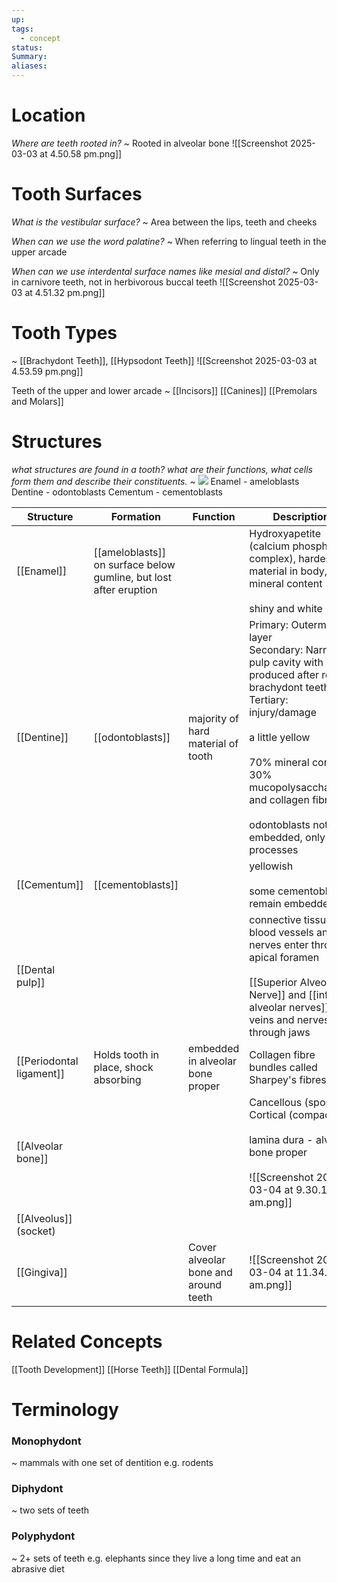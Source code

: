 ```yaml
---
up: 
tags:
  - concept
status: 
Summary:
aliases:
---
```

# Location
*Where are teeth rooted in?*
~
Rooted in alveolar bone
![[Screenshot 2025-03-03 at 4.50.58 pm.png]]
<!--SR:!2025-03-13,3,257-->

# Tooth Surfaces
*What is the vestibular surface?*
~
Area between the lips, teeth and cheeks
<!--SR:!2025-03-23,14,290-->

*When can we use the word palatine?*
~
When referring to lingual teeth in the upper arcade
<!--SR:!2025-03-14,4,274-->

*When can we use interdental surface names like mesial and distal?*
~
Only in carnivore teeth, not in herbivorous buccal teeth
![[Screenshot 2025-03-03 at 4.51.32 pm.png]]
<!--SR:!2025-03-14,4,283-->

# Tooth Types
~
[[Brachydont Teeth]], [[Hypsodont Teeth]]
![[Screenshot 2025-03-03 at 4.53.59 pm.png]]
<!--SR:!2025-03-14,4,281-->

Teeth of the upper and lower arcade
~
[[Incisors]]
[[Canines]]
[[Premolars and Molars]]
<!--SR:!2025-03-14,4,277-->


# Structures
*what structures are found in a tooth?* *what are their functions, what cells form them and describe their constituents.*
~
![](https://i.imgur.com/JLvIp5O.png)
Enamel - ameloblasts
Dentine - odontoblasts
Cementum - cementoblasts
<!--SR:!2025-03-14,4,284-->


| Structure                | Formation                                                         | Function                             | Description                                                                                                                                                                                                                                                                               |
| ------------------------ | ----------------------------------------------------------------- | ------------------------------------ | ----------------------------------------------------------------------------------------------------------------------------------------------------------------------------------------------------------------------------------------------------------------------------------------- |
| [[Enamel]]               | [[ameloblasts]] on surface below gumline, but lost after eruption |                                      | Hydroxyapetite (calcium phosphate complex), hardest material in body, 97% mineral content<br><br>shiny and white                                                                                                                                                                          |
| [[Dentine]]              | [[odontoblasts]]                                                  | majority of hard material of tooth   | Primary: Outermost layer<br>Secondary: Narrows pulp cavity with age. produced after root in brachydont teeth<br>Tertiary: injury/damage<br><br>a little yellow<br><br>70% mineral conent 30% mucopolysaccharides and collagen fibres<br><br>odontoblasts not embedded, only its processes |
| [[Cementum]]             | [[cementoblasts]]                                                 |                                      | yellowish<br><br>some cementoblasts remain embedded                                                                                                                                                                                                                                       |
| [[Dental pulp]]          |                                                                   |                                      | connective tissue<br>blood vessels and nerves enter through apical foramen<br><br>[[Superior Alveolar Nerve]] and [[inferior alveolar nerves]], veins and nerves through jaws                                                                                                             |
| [[Periodontal ligament]] | Holds tooth in place, shock absorbing                             | embedded in alveolar bone proper     | Collagen fibre bundles called Sharpey's fibres                                                                                                                                                                                                                                            |
| [[Alveolar bone]]        |                                                                   |                                      | Cancellous (spongy)<br>Cortical (compact)<br><br>lamina dura - alveolar bone proper<br><br>![[Screenshot 2025-03-04 at 9.30.18 am.png]]<br>                                                                                                                                               |
| [[Alveolus]] (socket)    |                                                                   |                                      |                                                                                                                                                                                                                                                                                           |
| [[Gingiva]]              |                                                                   | Cover alveolar bone and around teeth | ![[Screenshot 2025-03-04 at 11.34.20 am.png]]                                                                                                                                                                                                                                             |


# Related Concepts
[[Tooth Development]]
[[Horse Teeth]]
[[Dental Formula]]

# Terminology
### Monophydont
~
mammals with one set of dentition
e.g. rodents
<!--SR:!2025-03-14,4,279-->

### Diphydont
~
two sets of teeth
<!--SR:!2025-03-14,4,280-->

### Polyphydont
~
2+ sets of teeth
e.g. elephants since they live a long time and eat an abrasive diet
<!--SR:!2025-03-13,3,259-->